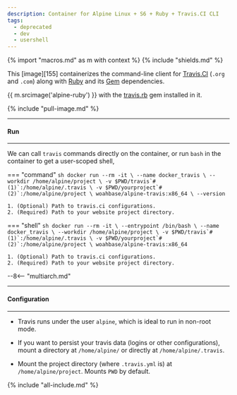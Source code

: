 ```yaml
---
description: Container for Alpine Linux + S6 + Ruby + Travis.CI CLI
tags:
  - deprecated
  - dev
  - usershell
---
```


{% import "macros.md" as m with context %}
{% include "shields.md" %}

This [image][155] containerizes the command-line client for
[Travis.CI][4] (`.org` and `.com`) along with [Ruby][1] and its
[Gem][2] dependencies.

{{ m.srcimage('alpine-ruby') }} with the [travis.rb][3] gem
installed in it.

{% include "pull-image.md" %}

---
#### Run
---

We can call `travis` commands directly on the container, or run
`bash` in the container to get a user-scoped shell,


=== "command"
    ``` sh
    docker run --rm -it \
      --name docker_travis \
      --workdir /home/alpine/project \
      -v $PWD/travis`#(1)`:/home/alpine/.travis \
      -v $PWD/yourproject`#(2)`:/home/alpine/project \
    woahbase/alpine-travis:x86_64 \
      --version
    ```

    1. (Optional) Path to travis.ci configurations.
    2. (Required) Path to your website project directory.

=== "shell"
    ``` sh
    docker run --rm -it \
      --entrypoint /bin/bash \
      --name docker_travis \
      --workdir /home/alpine/project \
      -v $PWD/travis`#(1)`:/home/alpine/.travis \
      -v $PWD/yourproject`#(2)`:/home/alpine/project \
    woahbase/alpine-travis:x86_64
    ```

    1. (Optional) Path to travis.ci configurations.
    2. (Required) Path to your website project directory.

--8<-- "multiarch.md"

---
#### Configuration
---

* Travis runs under the user `alpine`, which is ideal to run in
  non-root mode.

* If you want to persist your travis data (logins or other
  configurations), mount a directory at `/home/alpine/` or
  directly at `/home/alpine/.travis`.

* Mount the project directory (where `.travis.yml` is) at
  `/home/alpine/project`. Mounts `PWD` by default.

[1]: https://www.ruby-lang.org
[2]: https://rubygems.org
[3]: https://github.com/travis-ci/travis.rb
[4]: https://travis-ci.org/

{% include "all-include.md" %}
